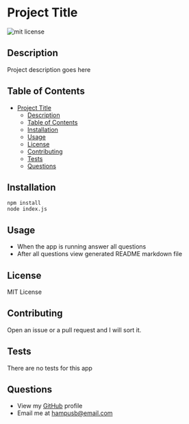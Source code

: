 # Project Title

![mit license](https://img.shields.io/badge/license-MIT-green)

## Description

Project description goes here

## Table of Contents

- [Project Title](#project-title)
  - [Description](#description)
  - [Table of Contents](#table-of-contents)
  - [Installation](#installation)
  - [Usage](#usage)
  - [License](#license)
  - [Contributing](#contributing)
  - [Tests](#tests)
  - [Questions](#questions)

## Installation

```
npm install
node index.js
```

## Usage

- When the app is running answer all questions
- After all questions view generated README markdown file

## License

MIT License

## Contributing

Open an issue or a pull request and I will sort it.

## Tests

There are no tests for this app

## Questions

- View my [GitHub](https://github.com/otivisan22) profile
- Email me at hampusb@email.com
